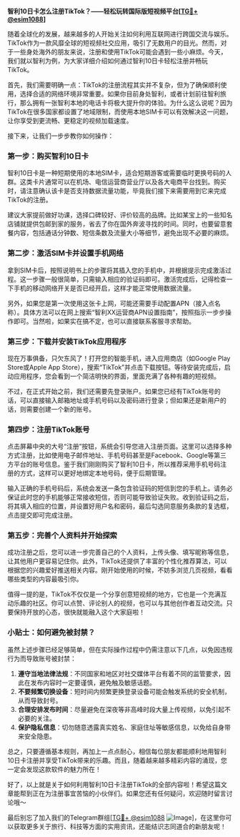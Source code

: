 **智利10日卡怎么注册TikTok？——轻松玩转国际版短视频平台[[TG💪+ @esim1088](https://t.me/s/esim1088)]**

随着全球化的发展，越来越多的人开始关注如何利用互联网进行跨国交流与娱乐。TikTok作为一款风靡全球的短视频社交应用，吸引了无数用户的目光。然而，对于一些身处海外的朋友来说，注册和使用TikTok可能会遇到一些小麻烦。今天，我们就以智利为例，为大家详细介绍如何通过智利10日卡轻松注册并畅玩TikTok。

首先，我们需要明确一点：TikTok的注册流程其实并不复杂，但为了确保顺利使用，选择合适的网络环境非常重要。如果你目前身处智利，或者计划前往智利旅行，那么拥有一张智利本地的电话卡将极大提升你的体验。为什么这么说呢？因为TikTok在很多国家都设置了地域限制，而使用本地SIM卡可以有效解决这一问题，让你享受到更流畅、更稳定的视频加载速度。

接下来，让我们一步步教你如何操作：

### 第一步：购买智利10日卡

智利10日卡是一种短期使用的本地SIM卡，适合短期游客或需要临时更换号码的人群。这类卡片通常可以在机场、电信运营商营业厅以及各大电商平台找到。购买时，请注意确认该卡是否支持数据流量功能，毕竟我们接下来需要用到它来完成TikTok的注册。

建议大家提前做好功课，选择口碑较好、评价较高的品牌。比如某宝上的一些知名店铺就提供包邮到家的服务，省去了你在国外奔波寻找的时间。同时，也要留意套餐内容，包括通话分钟数、短信条数及流量大小等细节，避免出现不必要的麻烦。

### 第二步：激活SIM卡并设置手机网络

拿到SIM卡后，按照说明书上的步骤将其插入您的手机中，并根据提示完成激活过程。这一步骤一般很简单，只需输入相应的验证码即可。激活完成后，记得检查一下手机的移动网络开关是否已经开启，这样才能正常使用数据流量。

另外，如果您是第一次使用这张卡上网，可能还需要手动配置APN（接入点名称）。具体方法可以在网上搜索“智利XX运营商APN设置指南”，按照指示一步步操作即可。当然啦，如果实在搞不定，也可以直接联系客服寻求帮助。

### 第三步：下载并安装TikTok应用程序

现在万事俱备，只欠东风了！打开您的智能手机，进入应用商店（如Google Play Store或Apple App Store），搜索“TikTok”并点击下载按钮。等待安装完成后，启动应用程序，您会看到一个简洁明快的界面，里面充满了各种有趣的短视频。

不过，在正式开始之前，我们还需要先登录账户。如果您已经有TikTok账号的话，可以直接输入邮箱地址或手机号码以及密码进行登录；但如果还是新用户的话，则需要创建一个新的账号。

### 第四步：注册TikTok账号

点击屏幕中央的大号“注册”按钮，系统会引导您进入注册页面。这里可以选择多种方式注册，比如使用电子邮件地址、手机号码甚至是Facebook、Google等第三方平台的账号信息。鉴于我们刚刚购买了智利10日卡，所以推荐采用手机号码注册的方式，这样可以更好地绑定本地号码，便于后期管理。

输入正确的手机号码后，系统会发送一条包含验证码的短信到您的手机上。请务必保证此时您的手机能够正常接收短信，否则可能导致验证失败。收到验证码之后，将其填入相应的位置，并设置好用户名和密码，最后勾选同意服务条款的复选框，点击提交即可完成注册。

### 第五步：完善个人资料并开始探索

成功注册之后，您可以进一步完善自己的个人资料，上传头像、填写昵称等信息，让其他用户更容易记住你。此外，TikTok还提供了丰富的个性化推荐算法，可以根据您的兴趣爱好推送相关内容。刚开始使用的时候，不妨多浏览几页视频，看看哪些类型的内容最吸引你。

值得一提的是，TikTok不仅仅是一个分享创意短视频的地方，它也是一个充满互动乐趣的社区。你可以点赞、评论别人的视频，也可以与其他创作者互动交流。只要保持开放的心态，很快就能融入这个大家庭啦！

### 小贴士：如何避免被封禁？

虽然上述步骤已经足够简单，但在实际操作过程中仍需注意以下几点，以免因违规行为而导致账号被封禁：

1. **遵守当地法律法规**：不同国家和地区对社交媒体平台有着不同的监管要求，因此在发布内容时一定要谨慎，避免触及敏感话题。
2. **不要频繁切换设备**：短时间内频繁更换登录设备可能会触发系统的安全机制，从而导致封号。
3. **合理安排发布时间**：尽量避免在深夜等非高峰时段大量上传视频，以免引起不必要的关注。
4. **保护隐私信息**：切勿随意透露真实姓名、家庭住址等敏感信息，以免给自身带来安全隐患。

总之，只要遵循基本规则，再加上一点点耐心，相信每位朋友都能顺利地用智利10日卡注册并享受TikTok带来的乐趣。而且，随着越来越多精彩内容的涌现，您一定会发现这款软件的魅力所在！

好了，以上就是关于如何利用智利10日卡注册TikTok的全部内容啦！希望这篇文章能帮到正在为注册事宜苦恼的小伙伴们。如果您还有任何疑问，欢迎随时留言讨论哦～ 

最后别忘了加入我们的Telegram群组[[TG💪+ @esim1088](https://t.me/s/esim1088) ![Image](https://i.postimg.cc/4NQfJmqS/Snipaste-2025-05-13-00-14-12.png)]，在这里你可以获取更多关于旅行、科技等方面的实用资讯，还能结识志同道合的新朋友呢！